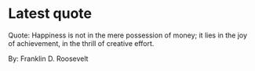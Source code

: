# Latest quote 

Quote: Happiness is not in the mere possession of money; it lies in the joy of achievement, in the thrill of creative effort. 

By: Franklin D. Roosevelt